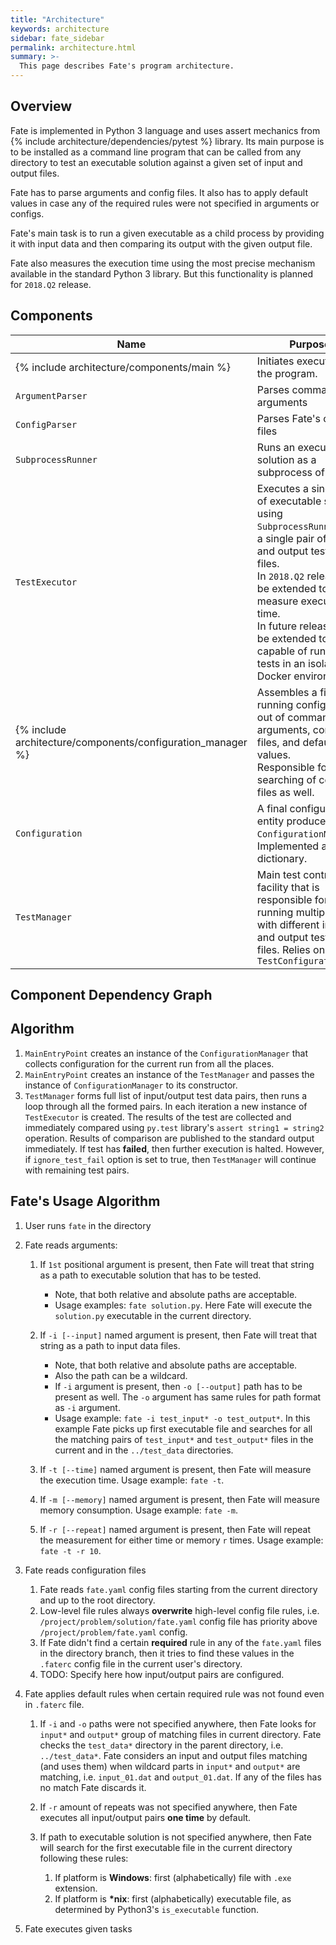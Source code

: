 ```yaml
---
title: "Architecture"
keywords: architecture
sidebar: fate_sidebar
permalink: architecture.html
summary: >-
  This page describes Fate's program architecture.
---
```

## Overview

Fate is implemented in Python 3 language and uses assert mechanics from {% include architecture/dependencies/pytest %} library. Its main purpose is to be installed as a command line program that can be called from any directory to test an executable solution against a given set of input and output files.

Fate has to parse arguments and config files. It also has to apply default values in case any of the required rules were not specified in arguments or configs.

Fate's main task is to run a given executable as a child process by providing it with input data and then comparing its output with the given output file.

Fate also measures the execution time using the most precise mechanism available in the standard Python 3 library. But this functionality is planned for `2018.Q2` release.

## Components

| Name | Purpose |
|-|-|
| {% include architecture/components/main %} | Initiates execution of the program. |
| `ArgumentParser` | Parses command line arguments |
| `ConfigParser` | Parses Fate's config files |
| `SubprocessRunner` | Runs an executable solution as a subprocess of Fate. |
| `TestExecutor` | Executes a single run of executable solution using `SubprocessRunner` and a single pair of input and output test data files.<br/>In `2018.Q2` release will be extended to measure execution time.<br/>In future releases will be extended to be capable of running tests in an isolated Docker environment. |
| {% include architecture/components/configuration_manager %} | Assembles a final running configuration out of command line arguments, config files, and default values.<br/>Responsible for searching of config files as well. |
| `Configuration` | A final configuration entity produced by `ConfigurationManager`.<br/>Implemented as a dictionary. |
| `TestManager` | Main test control facility that is responsible for running multiple tests with different input and output test data files. Relies on `TestConfiguration` |

## Component Dependency Graph

## Algorithm

1. `MainEntryPoint` creates an instance of the `ConfigurationManager` that collects configuration for the current run from all the places.
2. `MainEntryPoint` creates an instance of the `TestManager` and passes the instance of `ConfigurationManager` to its constructor.
3. `TestManager` forms full list of input/output test data pairs, then runs a loop through all the formed pairs. In each iteration a new instance of `TestExecutor` is created. The results of the test are collected and immediately compared using `py.test` library's `assert string1 = string2` operation. Results of comparison are published to the standard output immediately. If test has **failed**, then further execution is halted. However, if `ignore_test_fail` option is set to true, then `TestManager` will continue with remaining test pairs.



## Fate's Usage Algorithm

1. User runs `fate` in the directory
1. Fate reads arguments:

   1. If `1st` positional argument is present, then Fate will treat that string as a path to executable solution that has to be tested.

      * Note, that both relative and absolute paths are acceptable.
      * Usage examples: `fate solution.py`. Here Fate will execute the `solution.py` executable in the current directory.

   1. If `-i [--input]` named argument is present, then Fate will treat that string as a path to input data files.

      * Note, that both relative and absolute paths are acceptable.
      * Also the path can be a wildcard.
      * If `-i` argument is present, then `-o [--output]` path has to be present as well. The `-o` argument has same rules for path format as `-i` argument.
      * Usage example: `fate -i test_input* -o test_output*`. In this example Fate picks up first executable file and searches for all the matching pairs of `test_input*` and `test_output*` files in the current and in the `../test_data` directories.

   1. If `-t [--time]` named argument is present, then Fate will measure the execution time.
   Usage example: `fate -t`.
   1. If `-m [--memory]` named argument is present, then Fate will measure memory consumption.
   Usage example: `fate -m`.
   1. If `-r [--repeat]` named argument is present, then Fate will repeat the measurement for either time or memory `r` times.
   Usage example: `fate -t -r 10`.

1. Fate reads configuration files

   1. Fate reads `fate.yaml` config files starting from the current directory and up to the root directory.
   1. Low-level file rules always **overwrite** high-level config file rules, i.e. `/project/problem/solution/fate.yaml` config file has priority above `/project/problem/fate.yaml` config.
   1. If Fate didn't find a certain **required** rule in any of the `fate.yaml` files in the directory branch, then it tries to find these values in the `.faterc` config file in the current user's directory.
   1. TODO: Specify here how input/output pairs are configured.

1. Fate applies default rules when certain required rule was not found even in `.faterc` file.

   1. If `-i` and `-o` paths were not specified anywhere, then Fate looks for `input*` and `output*` group of matching files in current directory. Fate checks the `test_data*` directory in the parent directory, i.e. `../test_data*`. Fate considers an input and output files matching (and uses them) when wildcard parts in `input*` and `output*` are matching, i.e. `input_01.dat` and `output_01.dat`. If any of the files has no match Fate discards it.
   1. If `-r` amount of repeats was not specified anywhere, then Fate executes all input/output pairs **one time** by default.
   1. If path to executable solution is not specified anywhere, then Fate will search for the first executable file in the current directory following these rules:

      1. If platform is **Windows**: first (alphabetically) file with `.exe` extension.
      1. If platform is **\*nix**: first (alphabetically) executable file, as determined by Python3's `is_executable` function.

1. Fate executes given tasks
